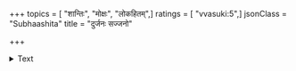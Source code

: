 +++
topics = [ "शान्तिः", "मोक्षः", "लोकहितम्",]
ratings = [ "vvasuki:5",]
jsonClass = "Subhaashita"
title = "दुर्जनः सज्जनो"

+++

<details><summary>Text</summary>

दुर्जनः सज्जनो भूयात् सज्जनः शान्तिमाप्नुयात्।  
शान्तो मुच्येत बन्धेभ्यो मुक्तश्चान्यान् विमोचयेत्॥
</details>
